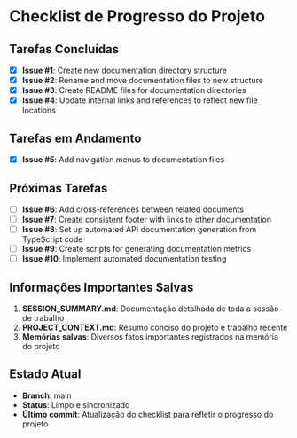 # Checklist de Progresso do Projeto

## Tarefas Concluídas
- [x] **Issue #1**: Create new documentation directory structure
- [x] **Issue #2**: Rename and move documentation files to new structure
- [x] **Issue #3**: Create README files for documentation directories
- [x] **Issue #4**: Update internal links and references to reflect new file locations

## Tarefas em Andamento
- [x] **Issue #5**: Add navigation menus to documentation files

## Próximas Tarefas
- [ ] **Issue #6**: Add cross-references between related documents
- [ ] **Issue #7**: Create consistent footer with links to other documentation
- [ ] **Issue #8**: Set up automated API documentation generation from TypeScript code
- [ ] **Issue #9**: Create scripts for generating documentation metrics
- [ ] **Issue #10**: Implement automated documentation testing

## Informações Importantes Salvas
1. **SESSION_SUMMARY.md**: Documentação detalhada de toda a sessão de trabalho
2. **PROJECT_CONTEXT.md**: Resumo conciso do projeto e trabalho recente
3. **Memórias salvas**: Diversos fatos importantes registrados na memória do projeto

## Estado Atual
- **Branch**: main
- **Status**: Limpo e sincronizado
- **Último commit**: Atualização do checklist para refletir o progresso do projeto